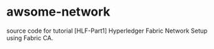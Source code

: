 # awsome-network
source code for tutorial [HLF-Part1] Hyperledger Fabric Network Setup using Fabric CA.
